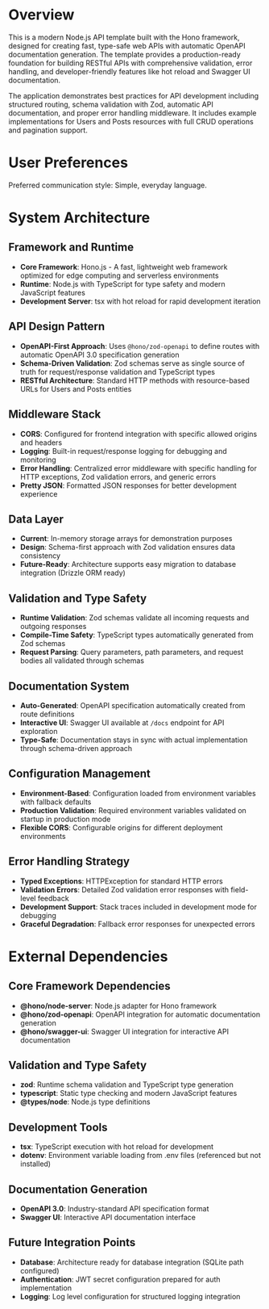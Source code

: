 # Overview

This is a modern Node.js API template built with the Hono framework, designed for creating fast, type-safe web APIs with automatic OpenAPI documentation generation. The template provides a production-ready foundation for building RESTful APIs with comprehensive validation, error handling, and developer-friendly features like hot reload and Swagger UI documentation.

The application demonstrates best practices for API development including structured routing, schema validation with Zod, automatic API documentation, and proper error handling middleware. It includes example implementations for Users and Posts resources with full CRUD operations and pagination support.

# User Preferences

Preferred communication style: Simple, everyday language.

# System Architecture

## Framework and Runtime
- **Core Framework**: Hono.js - A fast, lightweight web framework optimized for edge computing and serverless environments
- **Runtime**: Node.js with TypeScript for type safety and modern JavaScript features
- **Development Server**: tsx with hot reload for rapid development iteration

## API Design Pattern
- **OpenAPI-First Approach**: Uses `@hono/zod-openapi` to define routes with automatic OpenAPI 3.0 specification generation
- **Schema-Driven Validation**: Zod schemas serve as single source of truth for request/response validation and TypeScript types
- **RESTful Architecture**: Standard HTTP methods with resource-based URLs for Users and Posts entities

## Middleware Stack
- **CORS**: Configured for frontend integration with specific allowed origins and headers
- **Logging**: Built-in request/response logging for debugging and monitoring
- **Error Handling**: Centralized error middleware with specific handling for HTTP exceptions, Zod validation errors, and generic errors
- **Pretty JSON**: Formatted JSON responses for better development experience

## Data Layer
- **Current**: In-memory storage arrays for demonstration purposes
- **Design**: Schema-first approach with Zod validation ensures data consistency
- **Future-Ready**: Architecture supports easy migration to database integration (Drizzle ORM ready)

## Validation and Type Safety
- **Runtime Validation**: Zod schemas validate all incoming requests and outgoing responses
- **Compile-Time Safety**: TypeScript types automatically generated from Zod schemas
- **Request Parsing**: Query parameters, path parameters, and request bodies all validated through schemas

## Documentation System
- **Auto-Generated**: OpenAPI specification automatically created from route definitions
- **Interactive UI**: Swagger UI available at `/docs` endpoint for API exploration
- **Type-Safe**: Documentation stays in sync with actual implementation through schema-driven approach

## Configuration Management
- **Environment-Based**: Configuration loaded from environment variables with fallback defaults
- **Production Validation**: Required environment variables validated on startup in production mode
- **Flexible CORS**: Configurable origins for different deployment environments

## Error Handling Strategy
- **Typed Exceptions**: HTTPException for standard HTTP errors
- **Validation Errors**: Detailed Zod validation error responses with field-level feedback
- **Development Support**: Stack traces included in development mode for debugging
- **Graceful Degradation**: Fallback error responses for unexpected errors

# External Dependencies

## Core Framework Dependencies
- **@hono/node-server**: Node.js adapter for Hono framework
- **@hono/zod-openapi**: OpenAPI integration for automatic documentation generation
- **@hono/swagger-ui**: Swagger UI integration for interactive API documentation

## Validation and Type Safety
- **zod**: Runtime schema validation and TypeScript type generation
- **typescript**: Static type checking and modern JavaScript features
- **@types/node**: Node.js type definitions

## Development Tools
- **tsx**: TypeScript execution with hot reload for development
- **dotenv**: Environment variable loading from .env files (referenced but not installed)

## Documentation Generation
- **OpenAPI 3.0**: Industry-standard API specification format
- **Swagger UI**: Interactive API documentation interface

## Future Integration Points
- **Database**: Architecture ready for database integration (SQLite path configured)
- **Authentication**: JWT secret configuration prepared for auth implementation
- **Logging**: Log level configuration for structured logging integration